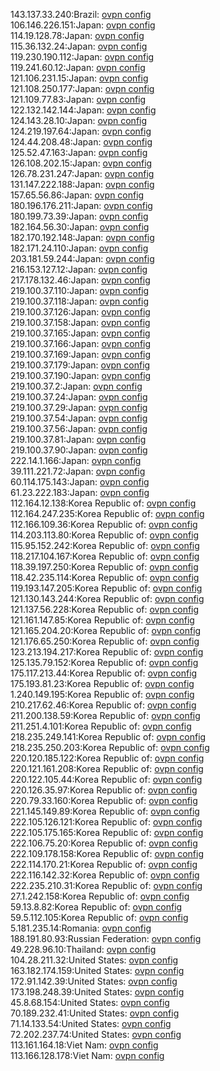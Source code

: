143.137.33.240:Brazil: [ovpn config](vpn/143_137_33_240.ovpn)  
106.146.226.151:Japan: [ovpn config](vpn/106_146_226_151.ovpn)  
114.19.128.78:Japan: [ovpn config](vpn/114_19_128_78.ovpn)  
115.36.132.24:Japan: [ovpn config](vpn/115_36_132_24.ovpn)  
119.230.190.112:Japan: [ovpn config](vpn/119_230_190_112.ovpn)  
119.241.60.12:Japan: [ovpn config](vpn/119_241_60_12.ovpn)  
121.106.231.15:Japan: [ovpn config](vpn/121_106_231_15.ovpn)  
121.108.250.177:Japan: [ovpn config](vpn/121_108_250_177.ovpn)  
121.109.77.83:Japan: [ovpn config](vpn/121_109_77_83.ovpn)  
122.132.142.144:Japan: [ovpn config](vpn/122_132_142_144.ovpn)  
124.143.28.10:Japan: [ovpn config](vpn/124_143_28_10.ovpn)  
124.219.197.64:Japan: [ovpn config](vpn/124_219_197_64.ovpn)  
124.44.208.48:Japan: [ovpn config](vpn/124_44_208_48.ovpn)  
125.52.47.163:Japan: [ovpn config](vpn/125_52_47_163.ovpn)  
126.108.202.15:Japan: [ovpn config](vpn/126_108_202_15.ovpn)  
126.78.231.247:Japan: [ovpn config](vpn/126_78_231_247.ovpn)  
131.147.222.188:Japan: [ovpn config](vpn/131_147_222_188.ovpn)  
157.65.56.86:Japan: [ovpn config](vpn/157_65_56_86.ovpn)  
180.196.176.211:Japan: [ovpn config](vpn/180_196_176_211.ovpn)  
180.199.73.39:Japan: [ovpn config](vpn/180_199_73_39.ovpn)  
182.164.56.30:Japan: [ovpn config](vpn/182_164_56_30.ovpn)  
182.170.192.148:Japan: [ovpn config](vpn/182_170_192_148.ovpn)  
182.171.24.110:Japan: [ovpn config](vpn/182_171_24_110.ovpn)  
203.181.59.244:Japan: [ovpn config](vpn/203_181_59_244.ovpn)  
216.153.127.12:Japan: [ovpn config](vpn/216_153_127_12.ovpn)  
217.178.132.46:Japan: [ovpn config](vpn/217_178_132_46.ovpn)  
219.100.37.110:Japan: [ovpn config](vpn/219_100_37_110.ovpn)  
219.100.37.118:Japan: [ovpn config](vpn/219_100_37_118.ovpn)  
219.100.37.126:Japan: [ovpn config](vpn/219_100_37_126.ovpn)  
219.100.37.158:Japan: [ovpn config](vpn/219_100_37_158.ovpn)  
219.100.37.165:Japan: [ovpn config](vpn/219_100_37_165.ovpn)  
219.100.37.166:Japan: [ovpn config](vpn/219_100_37_166.ovpn)  
219.100.37.169:Japan: [ovpn config](vpn/219_100_37_169.ovpn)  
219.100.37.179:Japan: [ovpn config](vpn/219_100_37_179.ovpn)  
219.100.37.190:Japan: [ovpn config](vpn/219_100_37_190.ovpn)  
219.100.37.2:Japan: [ovpn config](vpn/219_100_37_2.ovpn)  
219.100.37.24:Japan: [ovpn config](vpn/219_100_37_24.ovpn)  
219.100.37.29:Japan: [ovpn config](vpn/219_100_37_29.ovpn)  
219.100.37.54:Japan: [ovpn config](vpn/219_100_37_54.ovpn)  
219.100.37.56:Japan: [ovpn config](vpn/219_100_37_56.ovpn)  
219.100.37.81:Japan: [ovpn config](vpn/219_100_37_81.ovpn)  
219.100.37.90:Japan: [ovpn config](vpn/219_100_37_90.ovpn)  
222.14.1.166:Japan: [ovpn config](vpn/222_14_1_166.ovpn)  
39.111.221.72:Japan: [ovpn config](vpn/39_111_221_72.ovpn)  
60.114.175.143:Japan: [ovpn config](vpn/60_114_175_143.ovpn)  
61.23.222.183:Japan: [ovpn config](vpn/61_23_222_183.ovpn)  
112.164.12.138:Korea Republic of: [ovpn config](vpn/112_164_12_138.ovpn)  
112.164.247.235:Korea Republic of: [ovpn config](vpn/112_164_247_235.ovpn)  
112.166.109.36:Korea Republic of: [ovpn config](vpn/112_166_109_36.ovpn)  
114.203.113.80:Korea Republic of: [ovpn config](vpn/114_203_113_80.ovpn)  
115.95.152.242:Korea Republic of: [ovpn config](vpn/115_95_152_242.ovpn)  
118.217.104.167:Korea Republic of: [ovpn config](vpn/118_217_104_167.ovpn)  
118.39.197.250:Korea Republic of: [ovpn config](vpn/118_39_197_250.ovpn)  
118.42.235.114:Korea Republic of: [ovpn config](vpn/118_42_235_114.ovpn)  
119.193.147.205:Korea Republic of: [ovpn config](vpn/119_193_147_205.ovpn)  
121.130.143.244:Korea Republic of: [ovpn config](vpn/121_130_143_244.ovpn)  
121.137.56.228:Korea Republic of: [ovpn config](vpn/121_137_56_228.ovpn)  
121.161.147.85:Korea Republic of: [ovpn config](vpn/121_161_147_85.ovpn)  
121.165.204.20:Korea Republic of: [ovpn config](vpn/121_165_204_20.ovpn)  
121.176.65.250:Korea Republic of: [ovpn config](vpn/121_176_65_250.ovpn)  
123.213.194.217:Korea Republic of: [ovpn config](vpn/123_213_194_217.ovpn)  
125.135.79.152:Korea Republic of: [ovpn config](vpn/125_135_79_152.ovpn)  
175.117.213.44:Korea Republic of: [ovpn config](vpn/175_117_213_44.ovpn)  
175.193.81.23:Korea Republic of: [ovpn config](vpn/175_193_81_23.ovpn)  
1.240.149.195:Korea Republic of: [ovpn config](vpn/1_240_149_195.ovpn)  
210.217.62.46:Korea Republic of: [ovpn config](vpn/210_217_62_46.ovpn)  
211.200.138.59:Korea Republic of: [ovpn config](vpn/211_200_138_59.ovpn)  
211.251.4.101:Korea Republic of: [ovpn config](vpn/211_251_4_101.ovpn)  
218.235.249.141:Korea Republic of: [ovpn config](vpn/218_235_249_141.ovpn)  
218.235.250.203:Korea Republic of: [ovpn config](vpn/218_235_250_203.ovpn)  
220.120.185.122:Korea Republic of: [ovpn config](vpn/220_120_185_122.ovpn)  
220.121.161.208:Korea Republic of: [ovpn config](vpn/220_121_161_208.ovpn)  
220.122.105.44:Korea Republic of: [ovpn config](vpn/220_122_105_44.ovpn)  
220.126.35.97:Korea Republic of: [ovpn config](vpn/220_126_35_97.ovpn)  
220.79.33.160:Korea Republic of: [ovpn config](vpn/220_79_33_160.ovpn)  
221.145.149.89:Korea Republic of: [ovpn config](vpn/221_145_149_89.ovpn)  
222.105.126.121:Korea Republic of: [ovpn config](vpn/222_105_126_121.ovpn)  
222.105.175.165:Korea Republic of: [ovpn config](vpn/222_105_175_165.ovpn)  
222.106.75.20:Korea Republic of: [ovpn config](vpn/222_106_75_20.ovpn)  
222.109.178.158:Korea Republic of: [ovpn config](vpn/222_109_178_158.ovpn)  
222.114.170.21:Korea Republic of: [ovpn config](vpn/222_114_170_21.ovpn)  
222.116.142.32:Korea Republic of: [ovpn config](vpn/222_116_142_32.ovpn)  
222.235.210.31:Korea Republic of: [ovpn config](vpn/222_235_210_31.ovpn)  
27.1.242.158:Korea Republic of: [ovpn config](vpn/27_1_242_158.ovpn)  
59.13.8.82:Korea Republic of: [ovpn config](vpn/59_13_8_82.ovpn)  
59.5.112.105:Korea Republic of: [ovpn config](vpn/59_5_112_105.ovpn)  
5.181.235.14:Romania: [ovpn config](vpn/5_181_235_14.ovpn)  
188.191.80.93:Russian Federation: [ovpn config](vpn/188_191_80_93.ovpn)  
49.228.96.10:Thailand: [ovpn config](vpn/49_228_96_10.ovpn)  
104.28.211.32:United States: [ovpn config](vpn/104_28_211_32.ovpn)  
163.182.174.159:United States: [ovpn config](vpn/163_182_174_159.ovpn)  
172.91.142.39:United States: [ovpn config](vpn/172_91_142_39.ovpn)  
173.198.248.39:United States: [ovpn config](vpn/173_198_248_39.ovpn)  
45.8.68.154:United States: [ovpn config](vpn/45_8_68_154.ovpn)  
70.189.232.41:United States: [ovpn config](vpn/70_189_232_41.ovpn)  
71.14.133.54:United States: [ovpn config](vpn/71_14_133_54.ovpn)  
72.202.237.74:United States: [ovpn config](vpn/72_202_237_74.ovpn)  
113.161.164.18:Viet Nam: [ovpn config](vpn/113_161_164_18.ovpn)  
113.166.128.178:Viet Nam: [ovpn config](vpn/113_166_128_178.ovpn)  
